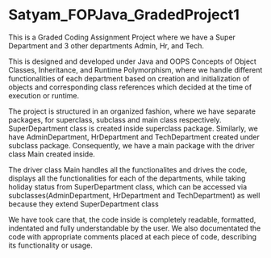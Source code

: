 # Satyam_FOPJava_GradedProject1

This is a Graded Coding Assignment Project where we have a Super Department and 3 other departments Admin, Hr, and Tech.

This is designed and developed under Java and OOPS Concepts of Object Classes, Inheritance, and Runtime Polymorphism, where we handle different functionalities of each department based on creation and initialization of objects and corresponding class references which decided at the time of execution or runtime.

The project is structured in an organized fashion, where we have separate packages, for superclass, subclass and main class respectively. SuperDepartment class is created inside superclass package. Similarly, we have AdminDepartment, HrDepartment and TechDepartment created under subclass package. Consequently, we have a main package with the driver class Main created inside.

The driver class Main handles all the functionalites and drives the code, displays all the functionalities for each of the departments, while taking holiday status from SuperDepartment class, which can be accessed via subclasses(AdminDepartment, HrDepartment and TechDepartment) as well because they extend SuperDepartment class

We have took care that, the code inside is completely readable, formatted, indentated and fully understandable by the user. We also documentated the code with appropriate comments placed at each piece of code, describing its functionality or usage.
